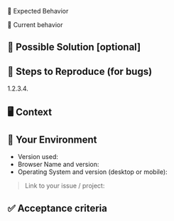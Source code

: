 <!--- Provide a general summary of the issue in the Title above -->

🧾 Expected Behavior

<!--- If you're describing a bug, tell us what should happen --><!--- If you're suggesting a change/improvement, tell us how it should work -->

🔨 Current behavior

<!--- If describing a bug, tell us what happens instead of the expected behavior --><!--- If suggesting a change/improvement, explain the difference from current behavior -->

## 🙋‍️ Possible Solution [optional]

<!--- Not obligatory, but suggest a fix/reason for the bug, --><!--- or ideas how to implement the addition or change -->

## 📝 Steps to Reproduce (for bugs)

<!--- Provide a link to a live example, or an unambiguous set of steps to --><!--- reproduce this bug. Include code to reproduce, if relevant -->1.2.3.4.

## 🖥 Context

<!--- How has this issue affected you? What are you trying to accomplish? --><!--- Providing context helps us come up with a solution that is most useful in the real world -->

## 🔩 Your Environment

<!--- Include as many relevant details about the environment you experienced the bug in -->

* Version used:
* Browser Name and version:
* Operating System and version (desktop or mobile):

> Link to your issue / project:

## ✅ Acceptance criteria